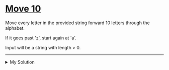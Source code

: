# [Move 10](https://www.codewars.com/kata/57cf50a7eca2603de0000090)

Move every letter in the provided string forward 10 letters through the alphabet.

If it goes past 'z', start again at 'a'.

Input will be a string with length > 0.

---

<details><summary>My Solution</summary>

```js
function moveTen(s) {
  return s.replace(/[a-z]/g, v => String.fromCharCode(((v.charCodeAt(0) - 97 + 10) % 26) + 97))
}
```

</details>

